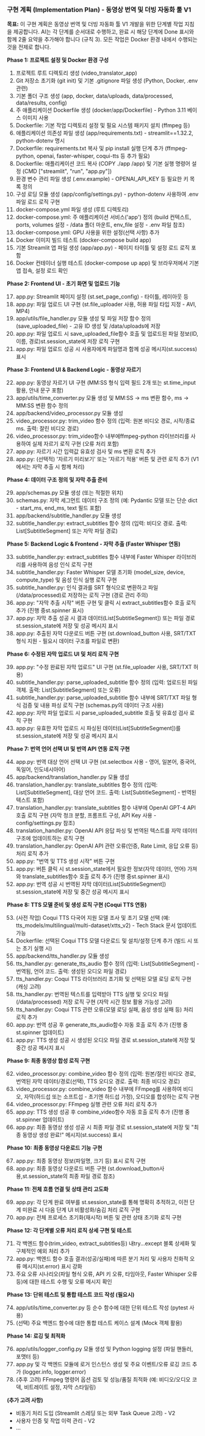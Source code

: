 ### **구현 계획 (Implementation Plan) \- 동영상 번역 및 더빙 자동화 툴 V1**

**목표:** 이 구현 계획은 동영상 번역 및 더빙 자동화 툴 V1 개발을 위한 단계별 작업 지침을 제공합니다. AI는 각 단계를 순서대로 수행하고, 완료 시 해당 단계에 Done 표시와 함께 2줄 요약을 추가해야 합니다 (규칙 3). 모든 작업은 Docker 환경 내에서 수행되는 것을 전제로 합니다.

**Phase 1: 프로젝트 설정 및 Docker 환경 구성**

1. 프로젝트 루트 디렉토리 생성 (video\_translator\_app)  
2. Git 저장소 초기화 (git init) 및 기본 .gitignore 파일 생성 (Python, Docker, .env 관련)  
3. 기본 폴더 구조 생성 (app, docker, data/uploads, data/processed, data/results, config)  
4. 주 애플리케이션 Dockerfile 생성 (docker/app/Dockerfile) \- Python 3.11 베이스 이미지 사용  
5. Dockerfile: 기본 작업 디렉토리 설정 및 필요 시스템 패키지 설치 (ffmpeg 등)  
6. 애플리케이션 의존성 파일 생성 (app/requirements.txt) \- streamlit==1.32.2, python-dotenv 명시  
7. Dockerfile: requirements.txt 복사 및 pip install 실행 단계 추가 (ffmpeg-python, openai, faster-whisper, coqui-tts 등 추가 필요)  
8. Dockerfile: 애플리케이션 코드 복사 (COPY ./app /app) 및 기본 실행 명령어 설정 (CMD \["streamlit", "run", "app.py"\])  
9. 환경 변수 관리 파일 생성 (.env.example) \- OPENAI\_API\_KEY 등 필요한 키 목록 정의  
10. 구성 로딩 모듈 생성 (app/config/settings.py) \- python-dotenv 사용하여 .env 파일 로드 로직 구현  
11. docker-compose.yml 파일 생성 (루트 디렉토리)  
12. docker-compose.yml: 주 애플리케이션 서비스('app') 정의 (build 컨텍스트, ports, volumes 설정 \- /data 폴더 마운트, env\_file 설정 \- .env 파일 참조)  
13. docker-compose.yml: GPU 사용을 위한 설정(선택 사항) 추가  
14. Docker 이미지 빌드 테스트 (docker-compose build app)  
15. 기본 Streamlit 앱 파일 생성 (app/app.py) \- 페이지 타이틀 및 설정 로드 로직 포함  
16. Docker 컨테이너 실행 테스트 (docker-compose up app) 및 브라우저에서 기본 앱 접속, 설정 로드 확인

**Phase 2: Frontend UI \- 초기 화면 및 업로드 기능**

17. app.py: Streamlit 페이지 설정 (st.set\_page\_config) \- 타이틀, 레이아웃 등  
18. app.py: 파일 업로드 UI 구현 (st.file\_uploader 사용, 허용 파일 타입 지정 \- AVI, MP4)  
19. app/utils/file\_handler.py 모듈 생성 및 파일 저장 함수 정의 (save\_uploaded\_file) \- 고유 ID 생성 및 /data/uploads에 저장  
20. app.py: 파일 업로드 시 save\_uploaded\_file함수 호출 및 업로드된 파일 정보(ID, 이름, 경로)st.session\_state에 저장 로직 구현  
21. app.py: 파일 업로드 성공 시 사용자에게 파일명과 함께 성공 메시지(st.success) 표시

**Phase 3: Frontend UI & Backend Logic \- 동영상 자르기**

22. app.py: 동영상 자르기 UI 구현 (MM:SS 형식 입력 필드 2개 또는 st.time\_input 활용, 안내 문구 포함)  
23. app/utils/time\_converter.py 모듈 생성 및 MM:SS \-\> ms 변환 함수, ms \-\> MM:SS 변환 함수 정의  
24. app/backend/video\_processor.py 모듈 생성  
25. video\_processor.py: trim\_video 함수 정의 (입력: 원본 비디오 경로, 시작/종료 ms. 출력: 잘린 비디오 경로)  
26. video\_processor.py: trim\_video함수 내부에ffmpeg-python 라이브러리를 사용하여 실제 자르기 로직 구현 (오류 처리 포함)  
27. app.py: 자르기 시간 입력값 유효성 검사 및 ms 변환 로직 추가  
28. app.py: (선택적) '자르기 미리보기' 또는 '자르기 적용' 버튼 및 관련 로직 추가 (V1에서는 자막 추출 시 함께 처리)

**Phase 4: 데이터 구조 정의 및 자막 추출 준비**

29. app/schemas.py 모듈 생성 (또는 적절한 위치)  
30. schemas.py: 자막 세그먼트 데이터 구조 정의 (예: Pydantic 모델 또는 단순 dict \- start\_ms, end\_ms, text 필드 포함)  
31. app/backend/subtitle\_handler.py 모듈 생성  
32. subtitle\_handler.py: extract\_subtitles 함수 정의 (입력: 비디오 경로. 출력: List\[SubtitleSegment\] 또는 자막 파일 경로)

**Phase 5: Backend Logic & Frontend \- 자막 추출 (Faster Whisper 연동)**

33. subtitle\_handler.py: extract\_subtitles 함수 내부에 Faster Whisper 라이브러리를 사용하여 음성 인식 로직 구현  
34. subtitle\_handler.py: Faster Whisper 모델 초기화 (model_size, device, compute_type) 및 음성 인식 실행 로직 구현  
35. subtitle\_handler.py: 인식 결과를 SRT 형식으로 변환하고 파일(/data/processed)로 저장하는 로직 구현 (경로 관리 주의)  
36. app.py: "자막 추출 시작" 버튼 구현 및 클릭 시 extract\_subtitles함수 호출 로직 추가 (진행 중st.spinner 표시)  
37. app.py: 자막 추출 성공 시 결과 데이터(List\[SubtitleSegment\]) 또는 파일 경로 st.session\_state에 저장 및 성공 메시지 표시  
38. app.py: 추출된 자막 다운로드 버튼 구현 (st.download\_button 사용, SRT/TXT 형식 지원 \- 필요시 데이터 구조를 파일로 변환)

**Phase 6: 수정된 자막 업로드 UI 및 처리 로직 구현**

39. app.py: "수정 완료된 자막 업로드" UI 구현 (st.file\_uploader 사용, SRT/TXT 허용)  
40. subtitle\_handler.py: parse\_uploaded\_subtitle 함수 정의 (입력: 업로드된 파일 객체. 출력: List\[SubtitleSegment\] 또는 오류)  
41. subtitle\_handler.py: parse\_uploaded\_subtitle 함수 내부에 SRT/TXT 파일 형식 검증 및 내용 파싱 로직 구현 (schemas.py의 데이터 구조 사용)  
42. app.py: 자막 파일 업로드 시 parse\_uploaded\_subtitle 호출 및 유효성 검사 로직 구현  
43. app.py: 유효한 자막 업로드 시 파싱된 데이터(List\[SubtitleSegment\])를 st.session\_state에 저장 및 성공 메시지 표시

**Phase 7: 번역 언어 선택 UI 및 번역 API 연동 로직 구현**

44. app.py: 번역 대상 언어 선택 UI 구현 (st.selectbox 사용 \- 영어, 일본어, 중국어, 독일어, 인도네시아어)  
45. app/backend/translation\_handler.py 모듈 생성  
46. translation\_handler.py: translate\_subtitles 함수 정의 (입력: List\[SubtitleSegment\], 대상 언어 코드. 출력: List\[SubtitleSegment\] \- 번역된 텍스트 포함)  
47. translation\_handler.py: translate\_subtitles 함수 내부에 OpenAI GPT-4 API 호출 로직 구현 (자막 청크 분할, 프롬프트 구성, API Key 사용 \- config/settings.py 참조)  
48. translation\_handler.py: OpenAI API 응답 파싱 및 번역된 텍스트를 자막 데이터 구조에 업데이트하는 로직 구현  
49. translation\_handler.py: OpenAI API 관련 오류(인증, Rate Limit, 응답 오류 등) 처리 로직 추가  
50. app.py: "번역 및 TTS 생성 시작" 버튼 구현  
51. app.py: 버튼 클릭 시 st.session\_state에서 필요한 정보(자막 데이터, 언어) 가져와 translate\_subtitles함수 호출 로직 추가 (진행 중st.spinner 표시)  
52. app.py: 번역 성공 시 번역된 자막 데이터(List\[SubtitleSegment\]) st.session\_state에 저장 및 중간 성공 메시지 표시

**Phase 8: TTS 모델 준비 및 생성 로직 구현 (Coqui TTS 연동)**

53. (사전 작업) Coqui TTS 다국어 지원 모델 조사 및 초기 모델 선택 (예: tts\_models/multilingual/multi-dataset/xtts\_v2) \- Tech Stack 문서 업데이트 가능  
54. Dockerfile: 선택된 Coqui TTS 모델 다운로드 및 설치/설정 단계 추가 (빌드 시 또는 초기 실행 시)  
55. app/backend/tts\_handler.py 모듈 생성  
56. tts\_handler.py: generate\_tts\_audio 함수 정의 (입력: List\[SubtitleSegment\] \- 번역됨, 언어 코드. 출력: 생성된 오디오 파일 경로)  
57. tts\_handler.py: Coqui TTS 라이브러리 초기화 및 선택된 모델 로딩 로직 구현 (캐싱 고려)  
58. tts\_handler.py: 번역된 텍스트를 입력받아 TTS 실행 및 오디오 파일(/data/processed) 저장 로직 구현 (자막 시간 정보 활용 가능성 고려)  
59. tts\_handler.py: Coqui TTS 관련 오류(모델 로딩 실패, 음성 생성 실패 등) 처리 로직 추가  
60. app.py: 번역 성공 후 generate\_tts\_audio함수 자동 호출 로직 추가 (진행 중st.spinner 업데이트)  
61. app.py: TTS 생성 성공 시 생성된 오디오 파일 경로 st.session\_state에 저장 및 중간 성공 메시지 표시

**Phase 9: 최종 동영상 합성 로직 구현**

62. video\_processor.py: combine\_video 함수 정의 (입력: 원본/잘린 비디오 경로, 번역된 자막 데이터/경로(선택), TTS 오디오 경로. 출력: 최종 비디오 경로)  
63. video\_processor.py: combine\_video 함수 내부에 FFmpeg를 사용하여 비디오, 자막(하드섭 또는 소프트섭 \- 초기엔 하드섭 가정), 오디오를 합성하는 로직 구현  
64. video\_processor.py: FFmpeg 실행 관련 오류 처리 로직 추가  
65. app.py: TTS 생성 성공 후 combine\_video함수 자동 호출 로직 추가 (진행 중st.spinner 업데이트)  
66. app.py: 최종 동영상 생성 성공 시 최종 파일 경로 st.session\_state에 저장 및 "최종 동영상 생성 완료\!" 메시지(st.success) 표시

**Phase 10: 최종 동영상 다운로드 기능 구현**

67. app.py: 최종 동영상 정보(파일명, 크기 등) 표시 로직 구현  
68. app.py: 최종 동영상 다운로드 버튼 구현 (st.download\_button사용,st.session\_state의 최종 파일 경로 참조)

**Phase 11: 전체 흐름 연결 및 상태 관리 고도화**

69. app.py: 각 단계 완료 여부를 st.session\_state를 통해 명확히 추적하고, 이전 단계 미완료 시 다음 단계 UI 비활성화/숨김 처리 로직 구현  
70. app.py: 전체 프로세스 초기화(재시작) 버튼 및 관련 상태 초기화 로직 구현

**Phase 12: 각 단계별 오류 처리 로직 상세 구현 및 테스트**

71. 각 백엔드 함수(trim\_video, extract\_subtitles등) 내try...except 블록 상세화 및 구체적인 예외 처리 추가  
72. app.py: 백엔드 함수 호출 결과(성공/실패)에 따른 분기 처리 및 사용자 친화적 오류 메시지(st.error) 표시 강화  
73. 주요 오류 시나리오(파일 형식 오류, API 키 오류, 타임아웃, Faster Whisper 오류 등)에 대한 테스트 수행 및 오류 메시지 확인

**Phase 13: 단위 테스트 및 통합 테스트 코드 작성 (필요시)**

74. app/utils/time\_converter.py 등 순수 함수에 대한 단위 테스트 작성 (pytest 사용)  
75. (선택) 주요 백엔드 함수에 대한 통합 테스트 케이스 설계 (Mock 객체 활용)

**Phase 14: 로깅 및 최적화**

76. app/utils/logger\_config.py 모듈 생성 및 Python logging 설정 (파일 핸들러, 포맷터 등)  
77. app.py 및 각 백엔드 모듈에 로거 인스턴스 생성 및 주요 이벤트/오류 로깅 코드 추가 (logger.info, logger.error)  
78. (추후 고려) FFmpeg 명령어 옵션 검토 및 성능/품질 최적화 (예: 비디오/오디오 코덱, 비트레이트 설정, 자막 스타일링)

**(추가 고려 사항)**

* 비동기 처리 도입 (Streamlit 스레딩 또는 외부 Task Queue 고려) \- V2  
* 사용자 인증 및 작업 이력 관리 \- V2  
* ...
